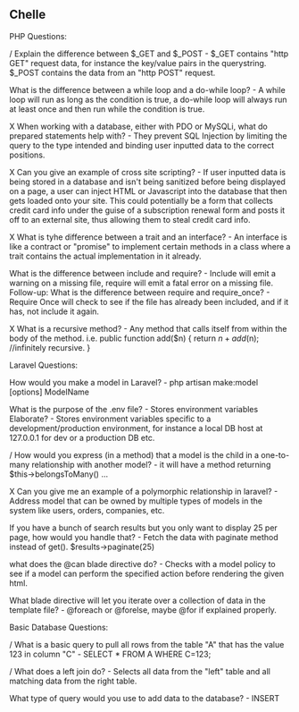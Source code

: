 ## Chelle

PHP Questions:

/ Explain the difference between $_GET and $_POST
    - $_GET contains "http GET" request data, for instance the key/value pairs in the querystring. $_POST contains the data from an "http POST" request. 

What is the difference between a while loop and a do-while loop?
    - A while loop will run as long as the condition is true, a do-while loop will always run at least once and then run while the condition is true.

X When working with a database, either with PDO or MySQLi, what do prepared statements help with?
    - They prevent SQL Injection by limiting the query to the type intended and binding user inputted data to the correct positions.

X Can you give an example of cross site scripting?
    - If user inputted data is being stored in a database and isn't being sanitized before being displayed on a page, a user can inject 
    HTML or Javascript into the database that then gets loaded onto your site. This could potentially be a form that collects credit card 
    info under the guise of a subscription renewal form and posts it off to an external site, thus allowing them to steal credit card info.

X What is tyhe difference between a trait and an interface?
    - An interface is like a contract or "promise" to implement certain methods in a class where a trait contains the actual implementation in it already.

What is the difference between include and require?
    - Include will emit a warning on a missing file, require will emit a fatal error on a missing file.
    Follow-up: What is the difference between require and require_once?
        - Require Once will check to see if the file has already been included, and if it has, not include it again.

X What is a recursive method?
    - Any method that calls itself from within the body of the method.
    i.e.
    public function add($n) {
        return $n + add($n); //infinitely recursive.
    }



Laravel Questions:

How would you make a model in Laravel?
    - php artisan make:model [options] ModelName

What is the purpose of the .env file?
    - Stores environment variables
    Elaborate?
    - Stores environment variables specific to a development/production environment, for instance a local DB host at 127.0.0.1 for dev or a production DB etc.

/ How would you express (in a method) that a model is the child in a one-to-many relationship with another model?
    - it will have a method returning $this->belongsToMany() ...

X Can you give me an example of a polymorphic relationship in laravel?
    - Address model that can be owned by multiple types of models in the system like users, orders, companies, etc.

If you have a bunch of search results but you only want to display 25 per page, how would you handle that?
    - Fetch the data with paginate method instead of get(). $results->paginate(25)

what does the @can blade directive do?
    - Checks with a model policy to see if a model can perform the specified action before rendering the given html.

What blade directive will let you iterate over a collection of data in the template file?
    - @foreach or @forelse, maybe @for if explained properly.



Basic Database Questions:

/ What is a basic query to pull all rows from the table "A" that has the value 123 in column "C"
    - SELECT * FROM A WHERE C=123;

/ What does a left join do?
    - Selects all data from the "left" table and all matching data from the right table.

What type of query would you use to add data to the database?
    - INSERT